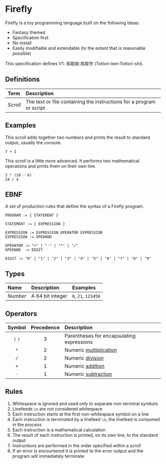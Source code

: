 
# Firefly

Firefly is a toy programming language built on the following ideas:

- Fantasy themed
- Specification first
- No install
- Easily modifiable and extendable (to the extent that is reasonable possible)

This specification defines V1: 鳥取県:鳥取市 (Tottori-ken:Tottori-shi).

## Definitions

| Term | Description |
| :--- | :--- |
| _Scroll_ | The text or file containing the instructions for a program or script |

## Examples

This scroll adds together two numbers and prints the result to standard output, usually the console.

```
7 + 1
```

This scroll is a little more advanced. It performs two mathematical operations and prints them on their own line.

```
2 * (10 - 6)
24 / 4
```

## EBNF

A set of production rules that define the syntax of a Firefly program.

```
PROGRAM := { STATEMENT }

STATEMENT := { EXPRESSION }

EXPRESSION := EXPRESSION OPERATOR EXPRESSION
EXPRESSION := OPERAND

OPERATOR := "+" | "-" | "*" | "/"
OPERAND  := DIGIT

DIGIT := "0" | "1" | "2" | "3" | "4" | "5" | "6" | "7" | "8" | "9"
```

## Types

| Name | Description | Examples |
| :--- | :--- | :--- |
| _Number_ | A 64 bit integer | `0`, `21`, `123456` |

## Operators

| Symbol | Precedence | Description | 
| :---: | :---: | :--- |
| `(` `)` | 3 | Parentheses for encapsulating expressions |
| `*` | 2 | Numeric [multiplication](https://en.wikipedia.org/wiki/Multiplication) |
| `/` | 2 | Numeric [division](https://en.wikipedia.org/wiki/Division_(mathematics)) |
| `+` | 1 | Numeric [addition](https://en.wikipedia.org/wiki/Addition) |
| `-` | 1 | Numeric [subtraction](https://en.wikipedia.org/wiki/Subtraction) |

## Rules

1. Whitespace is ignored and used only to separate non-terminal symbols
2. Linefeeds `\n` are not considered whitespace
3. Each instruction starts at the first non-whitespace symbol on a line
4. Each instruction is terminated by a linefeed `\n`, the linefeed is consumed in the process 
5. Each instruction is a mathematical calculation
6. The result of each instruction is printed, on its own line, to the standard output
7. Instructions are performed in the order specified within a scroll
8. If an error is encountered it is printed to the error output and the program will immediately terminate
